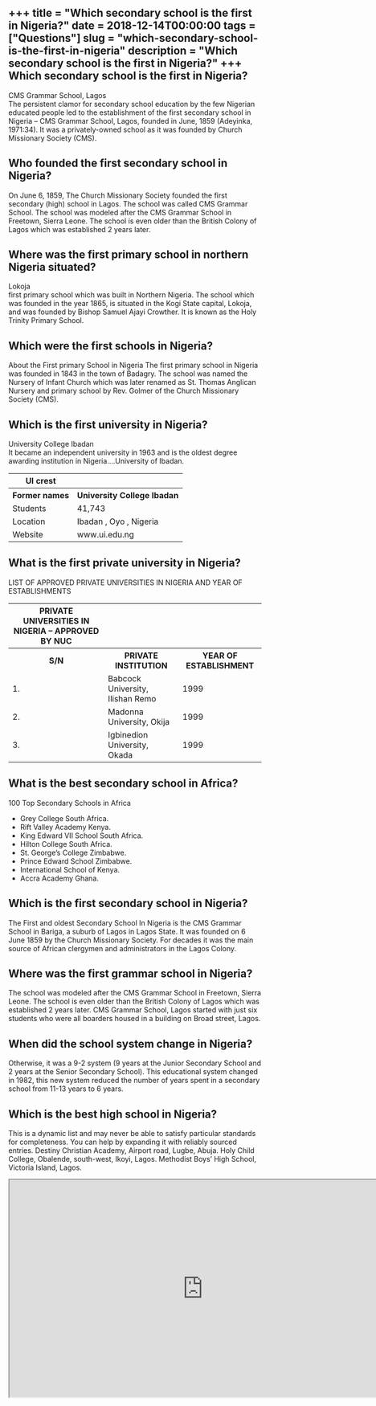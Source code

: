 +++
title = "Which secondary school is the first in Nigeria?"
date = 2018-12-14T00:00:00
tags = ["Questions"]
slug = "which-secondary-school-is-the-first-in-nigeria"
description = "Which secondary school is the first in Nigeria?"
+++
Which secondary school is the first in Nigeria?
-----------------------------------------------

CMS Grammar School, Lagos  
The persistent clamor for secondary school education by the few Nigerian educated people led to the establishment of the first secondary school in Nigeria – CMS Grammar School, Lagos, founded in June, 1859 (Adeyinka, 1971:34). It was a privately-owned school as it was founded by Church Missionary Society (CMS).

Who founded the first secondary school in Nigeria?
--------------------------------------------------

On June 6, 1859, The Church Missionary Society founded the first secondary (high) school in Lagos. The school was called CMS Grammar School. The school was modeled after the CMS Grammar School in Freetown, Sierra Leone. The school is even older than the British Colony of Lagos which was established 2 years later.

Where was the first primary school in northern Nigeria situated?
----------------------------------------------------------------

Lokoja  
first primary school which was built in Northern Nigeria. The school which was founded in the year 1865, is situated in the Kogi State capital, Lokoja, and was founded by Bishop Samuel Ajayi Crowther. It is known as the Holy Trinity Primary School.

Which were the first schools in Nigeria?
----------------------------------------

About the First primary School in Nigeria The first primary school in Nigeria was founded in 1843 in the town of Badagry. The school was named the Nursery of Infant Church which was later renamed as St. Thomas Anglican Nursery and primary school by Rev. Golmer of the Church Missionary Society (CMS).

Which is the first university in Nigeria?
-----------------------------------------

University College Ibadan  
It became an independent university in 1963 and is the oldest degree awarding institution in Nigeria….University of Ibadan.

<table><tr><th>UI crest</th></tr><tr><th>Former names</th><th>University College Ibadan</th></tr><tr><td>Students</td><td>41,743</td></tr><tr><td>Location</td><td>Ibadan , Oyo , Nigeria</td></tr><tr><td>Website</td><td>www.ui.edu.ng</td></tr></table>

What is the first private university in Nigeria?
------------------------------------------------

LIST OF APPROVED PRIVATE UNIVERSITIES IN NIGERIA AND YEAR OF ESTABLISHMENTS

<table><tr><th>PRIVATE UNIVERSITIES IN NIGERIA – APPROVED BY NUC</th></tr><tr><th>S/N</th><th>PRIVATE INSTITUTION</th><th>YEAR OF ESTABLISHMENT</th></tr><tr><td>1.</td><td>Babcock University, Ilishan Remo</td><td>1999</td></tr><tr><td>2.</td><td>Madonna University, Okija</td><td>1999</td></tr><tr><td>3.</td><td>Igbinedion University, Okada</td><td>1999</td></tr></table>

What is the best secondary school in Africa?
--------------------------------------------

100 Top Secondary Schools in Africa

- Grey College South Africa.
- Rift Valley Academy Kenya.
- King Edward VII School South Africa.
- Hilton College South Africa.
- St. George’s College Zimbabwe.
- Prince Edward School Zimbabwe.
- International School of Kenya.
- Accra Academy Ghana.

Which is the first secondary school in Nigeria?
-----------------------------------------------

The First and oldest Secondary School In Nigeria is the CMS Grammar School in Bariga, a suburb of Lagos in Lagos State. It was founded on 6 June 1859 by the Church Missionary Society. For decades it was the main source of African clergymen and administrators in the Lagos Colony.

Where was the first grammar school in Nigeria?
----------------------------------------------

The school was modeled after the CMS Grammar School in Freetown, Sierra Leone. The school is even older than the British Colony of Lagos which was established 2 years later. CMS Grammar School, Lagos started with just six students who were all boarders housed in a building on Broad street, Lagos.

When did the school system change in Nigeria?
---------------------------------------------

Otherwise, it was a 9-2 system (9 years at the Junior Secondary School and 2 years at the Senior Secondary School). This educational system changed in 1982, this new system reduced the number of years spent in a secondary school from 11-13 years to 6 years.

Which is the best high school in Nigeria?
-----------------------------------------

This is a dynamic list and may never be able to satisfy particular standards for completeness. You can help by expanding it with reliably sourced entries. Destiny Christian Academy, Airport road, Lugbe, Abuja. Holy Child College, Obalende, south-west, Ikoyi, Lagos. Methodist Boys’ High School, Victoria Island, Lagos.

<iframe allow="accelerometer; autoplay; clipboard-write; encrypted-media; gyroscope; picture-in-picture" allowfullscreen="" class="__youtube_prefs__  epyt-is-override  no-lazyload" data-no-lazy="1" data-origheight="433" data-origwidth="770" data-skipgform_ajax_framebjll="" height="433" id="_ytid_70048" loading="lazy" src="https://www.youtube.com/embed/XI2NVJgHFJA?enablejsapi=1&autoplay=0&cc_load_policy=0&cc_lang_pref=&iv_load_policy=1&loop=0&modestbranding=0&rel=1&fs=1&playsinline=0&autohide=2&theme=dark&color=red&controls=1&" title="YouTube player" width="770"></iframe>